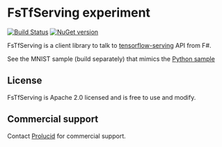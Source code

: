 FsTfServing experiment
=======

[![Build Status](https://travis-ci.org/Prolucid/fs-tf-serving.svg?branch=master)](https://travis-ci.org/Prolucid/fs-tf-serving)
[![NuGet version](https://badge.fury.io/nu/fstfserving.svg)](https://badge.fury.io/nu/fstfserving)

FsTfServing is a client library to talk to [tensorflow-serving](https://github.com/tensorflow/serving) API from F#.

See the MNIST sample (build separately) that mimics the [Python sample](https://github.com/tensorflow/serving/tree/master/tensorflow_serving/example)

## License
FsTfServing is Apache 2.0 licensed and is free to use and modify.

## Commercial support
Contact [Prolucid](http://prolucid.ca) for commercial support.

